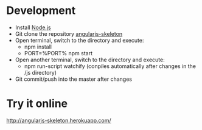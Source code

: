 # Development
* Install [Node.js](http://nodejs.org/)
* Git clone the repository [angularjs-skeleton](https://github.com/dragonnodejs/angularjs-skeleton.git)
* Open terminal, switch to the directory and execute:
  * npm install
  * PORT=%PORT% npm start
* Open another terminal, switch to the directory and execute:
  * npm run-script watchify (conpiles automatically after changes in the /js directory)
* Git commit/push into the master after changes

# Try it online
http://angularjs-skeleton.herokuapp.com/
